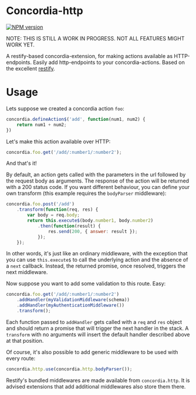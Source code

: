 # Concordia-http
[![NPM version](https://badge.fury.io/js/concordia-http.svg)](http://badge.fury.io/js/concordia-http)

NOTE: THIS IS STILL A WORK IN PROGRESS. NOT ALL FEATURES MIGHT WORK YET.

A restify-based concordia-extension, for making actions available as HTTP-endpoints.
Easily add http-endpoints to your concordia-actions. Based on the excellent
[restify](http://mcavage.me/node-restify/).

# Usage

Lets suppose we created a concordia action `foo`:

```javascript
concordia.defineAction$('add', function(num1, num2) {
    return num1 + num2;
})
```

Let's make this action available over HTTP:

```javascript
concordia.foo.get('/add/:number1/:number2');
```

And that's it!

By default, an action gets called with the parameters in the url followed by the
request body as arguments. The response of the action will be returned with a
200 status code. If you want different behaviour, you can define your own
transform (this example requires the `bodyParser` middleware):

```javascript
concordia.foo.post('/add')
    .transform(function(req, res) {
        var body = req.body;
        return this.execute$(body.number1, body.number2)
            .then(function(result) {
                res.send(200, { answer: result });
            });
    });
```

In other words, it's just like an ordinary middleware, with the exception that
you can use `this.execute$` to call the underlying action and the absence of a
`next` callback. Instead, the returned promise, once resolved, triggers the next
middleware.

Now suppose you want to add some validation to this route. Easy:

```javascript
concordia.foo.get('/add/:number1/:number2')
    .addHandler(myValidationMiddleware(schema))
    .addHandler(myAuthenticationMiddleware())
    .transform();
```

Each function passed to `addHandler` gets called with a `req` and `res` object
and should return a promise that will trigger the next handler in the stack. A
`transform` with no arguments will insert the default handler described above at
that position.

Of course, it's also possible to add generic middleware to be used with every
route:

```javascript
concordia.http.use(concordia.http.bodyParser());
```

Restify's bundled middlewares are made available from `concordia.http`. It is
advised extensions that add additional middlewares also store them there.

